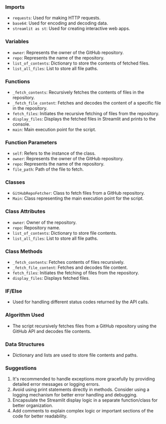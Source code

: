 ### Imports
- `requests`: Used for making HTTP requests.
- `base64`: Used for encoding and decoding data.
- `streamlit as st`: Used for creating interactive web apps.

### Variables
- `owner`: Represents the owner of the GitHub repository.
- `repo`: Represents the name of the repository.
- `list_of_contents`: Dictionary to store the contents of fetched files.
- `list_all_files`: List to store all file paths.

### Functions
- `_fetch_contents`: Recursively fetches the contents of files in the repository.
- `_fetch_file_content`: Fetches and decodes the content of a specific file in the repository.
- `fetch_files`: Initiates the recursive fetching of files from the repository.
- `display_files`: Displays the fetched files in Streamlit and prints to the console.
- `main`: Main execution point for the script.

### Function Parameters
- `self`: Refers to the instance of the class.
- `owner`: Represents the owner of the GitHub repository.
- `repo`: Represents the name of the repository.
- `file_path`: Path of the file to fetch.

### Classes
- `GitHubRepoFetcher`: Class to fetch files from a GitHub repository.
- `Main`: Class representing the main execution point for the script.

### Class Attributes
- `owner`: Owner of the repository.
- `repo`: Repository name.
- `list_of_contents`: Dictionary to store file contents.
- `list_all_files`: List to store all file paths.

### Class Methods
- `_fetch_contents`: Fetches contents of files recursively.
- `_fetch_file_content`: Fetches and decodes file content.
- `fetch_files`: Initiates the fetching of files from the repository.
- `display_files`: Displays fetched files.

### IF/Else
- Used for handling different status codes returned by the API calls.

### Algorithm Used
- The script recursively fetches files from a GitHub repository using the GitHub API and decodes file contents.

### Data Structures
- Dictionary and lists are used to store file contents and paths.

### Suggestions
1. It's recommended to handle exceptions more gracefully by providing detailed error messages or logging errors.
2. Avoid using print statements directly in methods. Consider using a logging mechanism for better error handling and debugging.
3. Encapsulate the Streamlit display logic in a separate function/class for better organization.
4. Add comments to explain complex logic or important sections of the code for better readability.